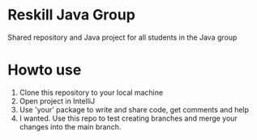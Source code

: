 # Reskill Java Group
Shared repository and Java project for all students in the Java group

# Howto use
1. Clone this repository to your local machine
2. Open project in IntelliJ
3. Use 'your' package to write and share code, get comments and help
4. I wanted. Use this repo to test creating branches and merge your changes into the main branch.
